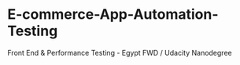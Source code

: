 # E-commerce-App-Automation-Testing

Front End &amp; Performance Testing - Egypt FWD / Udacity Nanodegree
